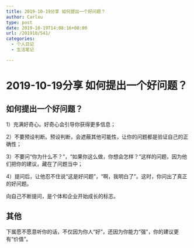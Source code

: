 ```yaml
---
title: 2019-10-19分享 如何提出一个好问题？
author: Carlxu
type: post
date: 2019-10-19T14:08:16+00:00
url: /201910/541/
categories:
  - 个人日记
  - 生活笔记

---
```

# 2019-10-19分享 如何提出一个好问题？

## 如何提出一个好问题？

1）充满好奇心。好奇心会引导你获得更多信息；

2）不要预设判断。预设判断，会遮蔽其他可能性，让你的问题都是验证自己的正确性；

3）不要问“你为什么不？”，“如果你这么做，你想会怎样？”这样的问题，因为他们把你的建议，藏在了问题当中；

4）提问后，让他忍不住说“这是好问题”，“啊，我明白了”。这时，你问出了真正的好问题。

向自己不断提问，是个体和企业开始成长的标志。

## 其他

下属愿不愿意听你的话，不仅因为你人“好”，还因为你能力“强”，你的建议更有“价值”。